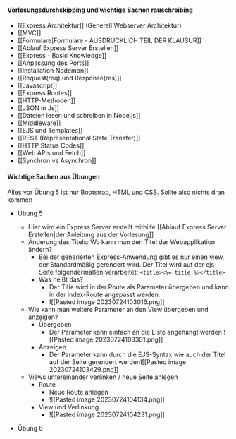 
#### Vorlesungsdurchskipping und wichtige Sachen rauschreibing

- [[Express Architektur]] (Generell Webserver Architektur)
- [[MVC]]
- [[Formulare|Formulare - AUSDRÜCKLICH TEIL DER KLAUSUR]]
- [[Ablauf Express Server Erstellen]]
- [[Express - Basic Knowledge]]
- [[Anpassung des Ports]]
- [[Installation Nodemon]]
- [[Request(req) und Response(res)]]
- [[Javascript]]
- [[Express Routes]]
- [[HTTP-Methoden]]
- [[JSON in Js]]
- [[Dateien lesen und schreiben in Node.js]]
- [[Middleware]]
- [[EJS und Templates]]
- [[REST (Representational State Transfer)]]
- [[HTTP Status Codes]]
- [[Web APIs und Fetch]]
- [[Synchron vs Asynchron]]



#### Wichtige  Sachen aus Übungen
Alles vor Übung 5 ist nur Bootstrap, HTML und CSS. Sollte also nichts dran kommen

- Übung 5
	- Hier wird ein Express Server erstellt mithilfe [[Ablauf Express Server Erstellen|der Anleitung aus der Vorlesung]]
	- Änderung des Titels: Wo kann man den Titel der Webapplikation ändern?
		- Bei der generierten Express-Anwendung gibt es nur einen view, der Standardmäßig gerendert wird. Der Titel wird auf der ejs-Seite folgendermaßen verarbeitet:  `<title><%= title %></title>`
		- Was heißt das?
			- Der Title wird in der Route als Parameter übergeben und kann in der index-Route angepasst werden.
			- ![[Pasted image 20230724103016.png]]
	- Wie kann man weitere Parameter an den View übergeben und anzeigen?
		- Übergeben
			- Der Parameter kann einfach an die Liste angehängt werden ![[Pasted image 20230724103301.png]]
		- Anzeigen
			- Der Parameter kann durch die EJS-Syntax wie auch der Titel auf der Seite gerendert werden![[Pasted image 20230724103429.png]]
	- Views untereinander verlinken / neue Seite anlegen
		- Route
			- Neue Route anlegen
			- ![[Pasted image 20230724104134.png]]
		- View und Verlinkung
			- ![[Pasted image 20230724104231.png]]

- Übung 6

